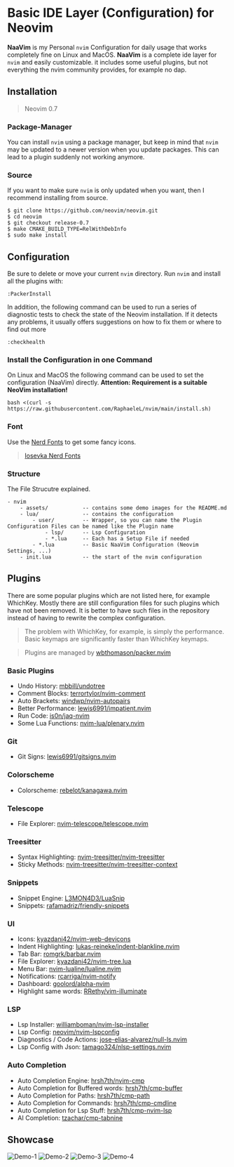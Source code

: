 # Basic IDE Layer (Configuration) for Neovim

**NaaVim** is my Personal `nvim` Configuration for daily usage that works completely fine on Linux and MacOS. **NaaVim** is a complete ide layer for `nvim` and easily customizable. it includes some useful plugins, but not everything the nvim community provides, for example no dap.

## Installation

> Neovim 0.7

### Package-Manager

You can install `nvim` using a package manager, but keep in mind that `nvim` may be updated to a newer version when you update packages. This can lead to a plugin suddenly not working anymore.

### Source

If you want to make sure `nvim` is only updated when you want, then I recommend installing from source.

```
$ git clone https://github.com/neovim/neovim.git
$ cd neovim
$ git checkout release-0.7
$ make CMAKE_BUILD_TYPE=RelWithDebInfo
$ sudo make install
```

## Configuration

Be sure to delete or move your current `nvim` directory. Run `nvim` and install all the plugins with:

```
:PackerInstall
```

In addition, the following command can be used to run a series of diagnostic tests to check the state of the Neovim installation. If it detects any problems, it usually offers suggestions on how to fix them or where to find out more

```
:checkhealth
```

### Install the Configuration in one Command

On Linux and MacOS the following command can be used to set the configuration (NaaVim) directly. **Attention: Requirement is a suitable NeoVim installation!**

```
bash <(curl -s https://raw.githubusercontent.com/RaphaeleL/nvim/main/install.sh)
```

### Font

Use the [Nerd Fonts](https://www.nerdfonts.com) to get some fancy icons.

> [Iosevka Nerd Fonts](https://github.com/ryanoasis/nerd-fonts/tree/master/patched-fonts/Iosevka)

### Structure

The File Strucutre explained.

```
- nvim
    - assets/           -- contains some demo images for the README.md
    - lua/              -- contains the configuration
        - user/         -- Wrapper, so you can name the Plugin Configuration Files can be named like the Plugin name
            - lsp/      -- Lsp Configuration
            - *.lua     -- Each has a Setup File if needed
        - *.lua         -- Basic NaaVim Configuration (Neovim Settings, ...)
    - init.lua          -- the start of the nvim configuration
```

## Plugins

There are some popular plugins which are not listed here, for example WhichKey. Mostly there are still configuration files for such plugins which have not been removed. It is better to have such files in the repository instead of having to rewrite the complex configuration.

> The problem with WhichKey, for example, is simply the performance. Basic keymaps are significantly faster than WhichKey keymaps.

> Plugins are managed by [wbthomason/packer.nvim](https://github.com/wbthomason/packer.nvim)

### Basic Plugins

- Undo History: [mbbill/undotree](https://github.com/mbbill/undotree)
- Comment Blocks: [terrortylor/nvim-comment](https://github.com/terrortylor/nvim-comment)
- Auto Brackets: [windwp/nvim-autopairs](https://github.com/windwp/nvim-autopairs)
- Better Performance: [lewis6991/impatient.nvim](https://github.com/lewis6991/impatient.nvim)
- Run Code: [is0n/jaq-nvim](https://github.com/is0n/jaq-nvim)
- Some Lua Functions: [nvim-lua/plenary.nvim](https://github.com/nvim-lua/plenary.nvim)

### Git

- Git Signs: [lewis6991/gitsigns.nvim](https://github.com/lewis6991/gitsigns.nvim)

### Colorscheme

- Colorscheme: [rebelot/kanagawa.nvim](https://github.com/rebelot/kanagawa.nvim)

### Telescope

- File Explorer: [nvim-telescope/telescope.nvim](https://github.com/nvim-telescope/telescope.nvim)

### Treesitter

- Syntax Highlighting: [nvim-treesitter/nvim-treesitter](https://github.com/nvim-treesitter/nvim-treesitter)
- Sticky Methods: [nvim-treesitter/nvim-treesitter-context](https://github.com/nvim-treesitter/nvim-treesitter-context)

### Snippets

- Snippet Engine: [L3MON4D3/LuaSnip](https://github.com/L3MON4D3/LuaSnip)
- Snippets: [rafamadriz/friendly-snippets](https://github.com/rafamadriz/friendly-snippets)

### UI

- Icons: [kyazdani42/nvim-web-devicons](https://github.com/kyazdani42/nvim-web-devicons)
- Indent Highlighting: [lukas-reineke/indent-blankline.nvim](https://github.com/lukas-reineke/indent-blankline.nvim)
- Tab Bar: [romgrk/barbar.nvim](https://github.com/romgrk/barbar.nvim)
- File Explorer: [kyazdani42/nvim-tree.lua](https://github.com/kyazdani42/nvim-tree.lua)
- Menu Bar: [nvim-lualine/lualine.nvim](https://github.com/nvim-lualine/lualine.nvim)
- Notifications: [rcarriga/nvim-notify](https://github.com/rcarriga/nvim-notify)
- Dashboard: [goolord/alpha-nvim](https://github.com/goolord/alpha-nvim)
- Highlight same words: [RRethy/vim-illuminate](https://github.com/RRethy/vim-illuminate)

### LSP

- Lsp Installer: [williamboman/nvim-lsp-installer](https://github.com/williamboman/nvim-lsp-installer)
- Lsp Config: [neovim/nvim-lspconfig](https://github.com/neovim/nvim-lspconfig)
- Diagnostics / Code Actions: [jose-elias-alvarez/null-ls.nvim](https://github.com/jose-elias-alvarez/null-ls.nvim)
- Lsp Config with Json: [tamago324/nlsp-settings.nvim](https://github.com/tamago324/nlsp-settings.nvim)

### Auto Completion

- Auto Completion Engine: [hrsh7th/nvim-cmp](https://github.com/hrsh7th/nvim-cmp)
- Auto Completion for Buffered words: [hrsh7th/cmp-buffer](https://github.com/hrsh7th/cmp-buffer)
- Auto Completion for Paths: [hrsh7th/cmp-path](https://github.com/hrsh7th/cmp-path)
- Auto Completion for Commands: [hrsh7th/cmp-cmdline](https://github.com/hrsh7th/cmp-cmdline)
- Auto Completion for Lsp Stuff: [hrsh7th/cmp-nvim-lsp](https://github.com/hrsh7th/cmp-nvim-lsp)
- AI Completion: [tzachar/cmp-tabnine](https://github.com/tzachar/cmp-tabnine)

## Showcase

![Demo-1](./assets/Demo-1.png)
![Demo-2](./assets/Demo-2.png)
![Demo-3](./assets/Demo-3.png)
![Demo-4](./assets/Demo-4.png)
